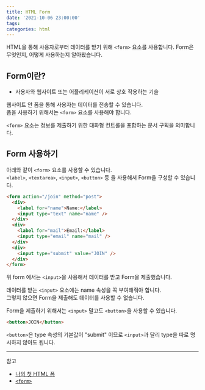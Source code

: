```yaml
---
title: HTML Form
date: '2021-10-06 23:00:00'
tags:
categories: html
---
```


HTML을 통해 사용자로부터 데이터를 받기 위해 `<form>` 요소를 사용합니다.
Form은 무엇인지, 어떻게 사용하는지 알아봤습니다.

## Form이란?

- 사용자와 웹사이트 또는 어플리케이션이 서로 상호 작용하는 기술

웹사이트 안 폼을 통해 사용자는 데이터를 전송할 수 있습니다.  
폼을 사용하기 위해서는 `<form>` 요소를 사용해야 합니다.

`<form>` 요소는 정보를 제출하기 위한 대화형 컨트롤을 포함하는 문서 구획을 의미합니다.

## Form 사용하기

아래와 같이 `<form>` 요소를 사용할 수 있습니다.  
`<label>`, `<textarea>`, `<input>`, `<button>` 등 을 사용해서 Form을 구성할 수 있습니다.

```html
<form action="/join" method="post">
  <div>
    <label for="name">Name:</label>
    <input type="text" name="name" />
  </div>
  <div>
    <label for="mail">Email:</label>
    <input type="email" name="mail" />
  </div>
  <div>
    <input type="submit" value="JOIN" />
  </div>
</form>
```

위 form 에서는 `<input>`을 사용해서 데이터를 받고 Form을 제출했습니다.

데이터를 받는 `<input>` 요소에는 name 속성을 꼭 부여해줘야 합니다.  
그렇지 않으면 Form을 제출해도 데이터를 사용할 수 없습니다.

Form을 제출하기 위해서는 `<input>` 말고도 `<button>`을 사용할 수 있습니다.

```html
<button>JOIN</button>
```

`<button>`은 type 속성의 기본값이 "submit" 이므로 `<input>`과 달리 type을 따로 명시하지 않아도 됩니다.

---

참고

- [나의 첫 HTML 폼](https://developer.mozilla.org/ko/docs/Learn/Forms/Your_first_form)
- [`<form>`](https://developer.mozilla.org/ko/docs/Web/HTML/Element/form)

```toc

```

